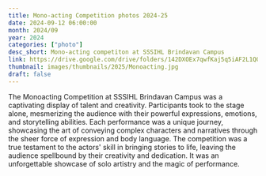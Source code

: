```yaml
---
title: Mono-acting Competition photos 2024-25
date: 2024-09-12 06:00:00
month: 2024/09
year: 2024
categories: ["photo"]
desc_short: Mono-acting competiton at SSSIHL Brindavan Campus
link: https://drive.google.com/drive/folders/142DXOEx7qwfKaj5q5iAF2L1Q0NcpzlmD?usp=drive_link
thumbnail: images/thumbnails/2025/Monoacting.jpg
draft: false
---
```


 The Monoacting Competition at SSSIHL Brindavan Campus was a captivating display of talent and creativity. Participants took to the stage alone, mesmerizing the audience with their powerful expressions, emotions, and storytelling abilities. Each performance was a unique journey, showcasing the art of conveying complex characters and narratives through the sheer force of expression and body language. The competition was a true testament to the actors' skill in bringing stories to life, leaving the audience spellbound by their creativity and dedication. It was an unforgettable showcase of solo artistry and the magic of performance.